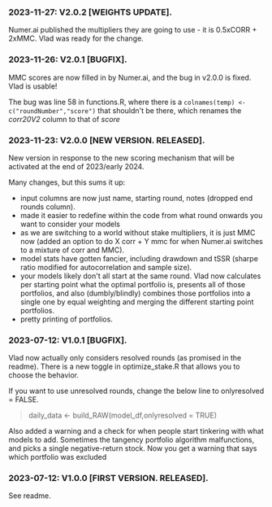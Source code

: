 ### 2023-11-27: V2.0.2 [WEIGHTS UPDATE]. 

Numer.ai published the multipliers they are going to use - it is 0.5xCORR + 2xMMC. Vlad was ready for the change.


### 2023-11-26: V2.0.1 [BUGFIX].

MMC scores are now filled in by Numer.ai, and the bug in v2.0.0 is fixed. Vlad is usable!

The bug was line 58 in functions.R, where there is a ```colnames(temp) <- c("roundNumber","score")``` that shouldn't be there, which renames the _corr20V2_ column to that of _score_


### 2023-11-23: V2.0.0 [NEW VERSION. RELEASED].

New version in response to the new scoring mechanism that will be activated at the end of 2023/early 2024.

Many changes, but this sums it up:

* input columns are now just name, starting round, notes (dropped end rounds column).
* made it easier to redefine within the code from what round onwards you want to consider your models
* as we are switching to a world without stake multipliers, it is just MMC now (added an option to do X corr + Y mmc for when Numer.ai switches to a mixture of corr and MMC).
* model stats have gotten fancier, including drawdown and tSSR (sharpe ratio modified for autocorrelation and sample size).
* your models likely don't all start at the same round. Vlad now calculates per starting point what the optimal portfolio is, presents all of those portfolios, and also (dumbly/blindly) combines those portfolios into a single one by equal weighting and merging the different starting point portfolios.
* pretty printing of portfolios.


### 2023-07-12: V1.0.1 [BUGFIX]. 

Vlad now actually only considers resolved rounds (as promised in the readme). There is a new toggle in optimize_stake.R that allows you to choose the behavior.

If you want to use unresolved rounds, change the below line to onlyresolved = FALSE.

> daily_data <- build_RAW(model_df,onlyresolved = TRUE)

Also added a warning and a check for when people start tinkering with what models to add. Sometimes the tangency portfolio algorithm malfunctions, and picks a single negative-return stock. Now you get a warning that says which portfolio was excluded 


### 2023-07-12: V1.0.0 [FIRST VERSION. RELEASED]. 

See readme.